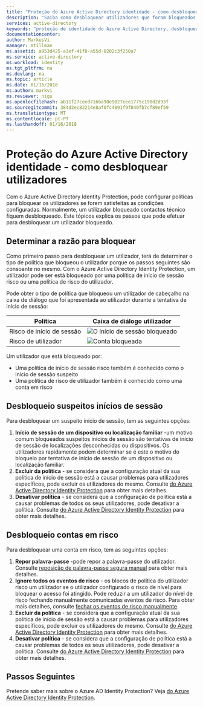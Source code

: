 ```yaml
---
title: "Proteção do Azure Active Directory identidade - como desbloquear utilizadores | Microsoft Docs"
description: "Saiba como desbloquear utilizadores que foram bloqueados por uma política do Azure Active Directory Identity Protection."
services: active-directory
keywords: "proteção de identidade do Azure Active Directory, desbloquear utilizador"
documentationcenter: 
author: MarkusVi
manager: mtillman
ms.assetid: a953d425-a3ef-41f8-a55d-0202c3f250a7
ms.service: active-directory
ms.workload: identity
ms.tgt_pltfrm: na
ms.devlang: na
ms.topic: article
ms.date: 01/15/2018
ms.author: markvi
ms.reviewer: nigu
ms.openlocfilehash: ab11f27ceed716ba90e9027eee1775c190d2d93f
ms.sourcegitcommit: 384d2ec82214e8af0fc4891f9f840fb7cf89ef59
ms.translationtype: MT
ms.contentlocale: pt-PT
ms.lasthandoff: 01/16/2018
---
```

# <a name="azure-active-directory-identity-protection---how-to-unblock-users"></a>Proteção do Azure Active Directory identidade - como desbloquear utilizadores
Com o Azure Active Directory Identity Protection, pode configurar políticas para bloquear os utilizadores se forem satisfeitas as condições configuradas. Normalmente, um utilizador bloqueado contactos técnico fiquem desbloqueado. Este tópicos explica os passos que pode efetuar para desbloquear um utilizador bloqueado.

## <a name="determine-the-reason-for-blocking"></a>Determinar a razão para bloquear
Como primeiro passo para desbloquear um utilizador, terá de determinar o tipo de política que bloqueou o utilizador porque os passos seguintes são consoante no mesmo.
Com o Azure Active Directory Identity Protection, um utilizador pode ser está bloqueado por uma política de início de sessão risco ou uma política de risco do utilizador.

Pode obter o tipo de política que bloqueou um utilizador de cabeçalho na caixa de diálogo que foi apresentada ao utilizador durante a tentativa de início de sessão:

| Política | Caixa de diálogo utilizador |
| --- | --- |
| Risco de início de sessão |![O início de sessão bloqueado](./media/active-directory-identityprotection-unblock-howto/02.png) |
| Risco de utilizador |![Conta bloqueada](./media/active-directory-identityprotection-unblock-howto/104.png) |

Um utilizador que está bloqueado por:

* Uma política de início de sessão risco também é conhecido como o início de sessão suspeito
* Uma política de risco de utilizador também é conhecido como uma conta em risco

## <a name="unblocking-suspicious-sign-ins"></a>Desbloqueio suspeitos inícios de sessão
Para desbloquear um suspeito início de sessão, tem as seguintes opções:

1. **Início de sessão de um dispositivo ou localização familiar** -um motivo comum bloqueados suspeitos inícios de sessão são tentativas de início de sessão de localizações desconhecidas ou dispositivos. Os utilizadores rapidamente podem determinar se é este o motivo do bloqueio por tentativa de início de sessão de um dispositivo ou localização familiar.
2. **Excluir da política** - se considera que a configuração atual da sua política de início de sessão está a causar problemas para utilizadores específicos, pode excluir os utilizadores do mesmo. Consulte [do Azure Active Directory Identity Protection](active-directory-identityprotection.md) para obter mais detalhes.
3. **Desativar política** - se considera que a configuração de política está a causar problemas de todos os seus utilizadores, pode desativar a política. Consulte [do Azure Active Directory Identity Protection](active-directory-identityprotection.md) para obter mais detalhes.

## <a name="unblocking-accounts-at-risk"></a>Desbloqueio contas em risco
Para desbloquear uma conta em risco, tem as seguintes opções:

1. **Repor palavra-passe** -pode repor a palavra-passe do utilizador. Consulte [reposição de palavra-passe segura manual](active-directory-identityprotection.md#manual-secure-password-reset) para obter mais detalhes.
2. **Ignore todos os eventos de risco** - os blocos de política do utilizador risco um utilizador se o utilizador configurado o risco de nível para bloquear o acesso foi atingido. Pode reduzir a um utilizador do nível de risco fechando manualmente comunicadas eventos de risco. Para obter mais detalhes, consulte [fechar os eventos de risco manualmente](active-directory-identityprotection.md#closing-risk-events-manually).
3. **Excluir da política** - se considera que a configuração atual da sua política de início de sessão está a causar problemas para utilizadores específicos, pode excluir os utilizadores do mesmo. Consulte [do Azure Active Directory Identity Protection](active-directory-identityprotection.md) para obter mais detalhes.
4. **Desativar política** - se considera que a configuração de política está a causar problemas de todos os seus utilizadores, pode desativar a política. Consulte [do Azure Active Directory Identity Protection](active-directory-identityprotection.md) para obter mais detalhes.

## <a name="next-steps"></a>Passos Seguintes
 Pretende saber mais sobre o Azure AD Identity Protection? Veja [do Azure Active Directory Identity Protection](active-directory-identityprotection.md).
